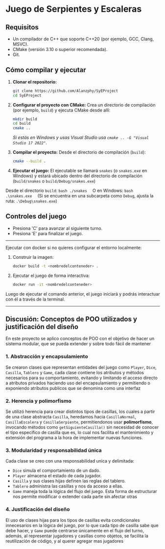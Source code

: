 # Juego de Serpientes y Escaleras

## Requisitos

* Un compilador de C++ que soporte C++20 (por ejemplo, GCC, Clang, MSVC).
* CMake (versión 3.10 o superior recomendada).
* Git.

## Cómo compilar y ejecutar

1. **Clonar el repositorio:**
    ```bash
    git clone https://github.com/Alanzphy/SyEProject
    cd SyEProject 
    ```


2. **Configurar el proyecto con CMake:**
   Crea un directorio de compilación (por ejemplo, `build`) y ejecuta CMake desde allí:
    ```bash
    mkdir build
    cd build
    cmake ..
    ```
   *Si estás en Windows y usas Visual Studio usa `cmake .. -G "Visual Studio 17 2022"`.*


3. **Compilar el proyecto:**
   Desde el directorio de compilación (`build`):
    ```bash
    cmake --build .
    ```

4. **Ejecutar el juego:**
   El ejecutable se llamará `snakes` (o `snakes.exe` en Windows) y estará ubicado dentro del directorio de compilación (`build/snakes` o `build/Debug/snakes.exe`)


Desde el directorio `build`:
    ```bash
    ./snakes 
    ```
   O en Windows:
    ```bash
    .\snakes.exe 
    ```
   (Si se encuentra en una subcarpeta como `Debug`, ajusta la ruta: `.\Debug\snakes.exe`)

## Controles del juego
* Presiona 'C' para avanzar al siguiente turno.
* Presiona 'E' para finalizar el juego.

---
Ejecutar con docker si no quieres configurar el entorno localmente:

1. Construir la imagen:
    ```bash
    docker build -t <nombredelconteneder> .
    ```

2. Ejecutar el juego de forma interactiva:
    ```bash
    docker run -it <nombredelconteneder>
    ```
Luego de ejecutar el comando anterior, el juego iniciará y podrás interactuar con él a través de la terminal.

---

## Discusión: Conceptos de POO utilizados y justificación del diseño

En este proyecto se aplico conceptos de POO con el objetivo de hacer un sistema modular, que se pueda extender y sobre todo fácil de mantener

### 1. **Abstracción y encapsulamiento**
Se crearon clases que representan entidades del juego como `Player`, `Dice`, `Casilla`, `Tablero` y `Game`, cada clase contiene los atributos y métodos necesarios para su comportamiento, evitando y limitando el acceso directo a atributos privados haciendo uso del encapsulamiento y permitiendo o exponiendo atributos publicos que se denomina como una interfaz

### 2. **Herencia y polimorfismo**
Se utilizó herencia para crear distintos tipos de casillas, los cuales a partir de una clase abstracta `Casilla`, heredamos hacia `CasillaNormal`, `CasillaEscalera` y `CasillaSerpiente`, permitiendonos usar **polimorfismo**, invocando métodos como `getSiguienteCasilla()` sin necesidad de conocer el tipo específico de casilla que es, lo cual nos facilita el mantenimiento y extensión del programa a la hora de implementar nuevas funciones.

### 3. **Modularidad y responsabilidad única**
Cada clase se creo con una responsabilidad unica y delimitada:
- `Dice` simula el comportamiento de un dado.
- `Player` almacena el estado de cada jugador.
- `Casilla` y sus clases hijas definen las reglas del tablero.
- `Tablero` administra las casillas y nos da acceso a ellas.
- `Game` maneja toda la lógica del flujo del juego.
  Esta forma de estructurar nos permite modificar o extender cada parte sin afectar otras

### 4. **Justificación del diseño**
El uso de clases hijas para los tipos de casillas evita condicionales innecesarios en la lógica del juego, por lo que cada tipo de casilla sabe que debe hacer, y `Game` puede centrarse únicamente en el flujo del turno, además, al representar jugadores y casillas como objetos, se facilita la reutilización de código, y al querer agregar mas jugadores
